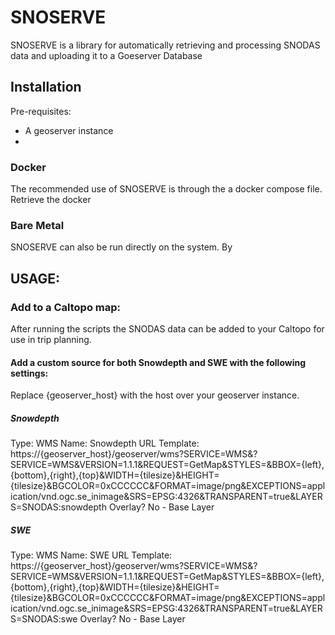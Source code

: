# SNOSERVE
SNOSERVE is a library for automatically retrieving and processing SNODAS data and uploading it to a Goeserver Database

## Installation

Pre-requisites:
* A geoserver instance
* 

### Docker

The recommended use of SNOSERVE is through the a docker compose file.
Retrieve the docker

### Bare Metal

SNOSERVE can also be run directly on the system. By 

## USAGE:
### Add to a Caltopo map:
After running the scripts the SNODAS data can be added to your Caltopo for use in trip planning.
#### Add a custom source for both Snowdepth and SWE with the following settings:
Replace {geoserver_host} with the host over your geoserver instance.
##### Snowdepth
Type: WMS
Name: Snowdepth
URL Template: https://{geoserver_host}/geoserver/wms?SERVICE=WMS&?SERVICE=WMS&VERSION=1.1.1&REQUEST=GetMap&STYLES=&BBOX={left},{bottom},{right},{top}&WIDTH={tilesize}&HEIGHT={tilesize}&BGCOLOR=0xCCCCCC&FORMAT=image/png&EXCEPTIONS=application/vnd.ogc.se_inimage&SRS=EPSG:4326&TRANSPARENT=true&LAYERS=SNODAS:snowdepth
Overlay? No - Base Layer
##### SWE
Type: WMS
Name: SWE
URL Template: https://{geoserver_host}/geoserver/wms?SERVICE=WMS&?SERVICE=WMS&VERSION=1.1.1&REQUEST=GetMap&STYLES=&BBOX={left},{bottom},{right},{top}&WIDTH={tilesize}&HEIGHT={tilesize}&BGCOLOR=0xCCCCCC&FORMAT=image/png&EXCEPTIONS=application/vnd.ogc.se_inimage&SRS=EPSG:4326&TRANSPARENT=true&LAYERS=SNODAS:swe
Overlay? No - Base Layer
